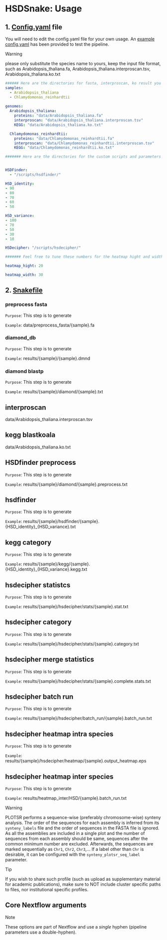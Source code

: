 # HSDSnake: Usage<!-- omit in toc -->

## 1. [Config.yaml](../config.yaml) file 
You will need to edit the config.yaml file for your own usage. An [example config,yaml](../config.yaml) has been provided to test the pipeline.

> [!WARNING]
> please only substitute the species name to yours, keep the input file format, such as Arabidopsis_thaliana.fa, Arabidopsis_thaliana.interproscan.tsv, Arabidopsis_thaliana.ko.txt

``` conf.yaml
###### Here are the directories for fasta, interproscan, ko result you shall modify ######
samples:
  - Arabidopsis_thaliana
  - Chlamydomonas_reinhardtii
 
genomes:
  Arabidopsis_thaliana:
    proteins: "data/Arabidopsis_thaliana.fa"
    interproscan: "data/Arabidopsis_thaliana.interproscan.tsv"
    KEGG: "data/Arabidopsis_thaliana.ko.txt"

  Chlamydomonas_reinhardtii:
    proteins: "data/Chlamydomonas_reinhardtii.fa"
    interproscan: "data/Chlamydomonas_reinhardtii.interproscan.tsv"
    KEGG: "data/Chlamydomonas_reinhardtii.ko.txt"

####### Here are the directories for the custom scripts and parameters which do not need to modify #######


HSDFinder: 
  - "/scripts/hsdfinder/"

HSD_identity:
- 90
- 80
- 70
- 60
- 50

HSD_variance:
- 100
- 70
- 50
- 30
- 10

HSDecipher: "/scripts/hsdecipher/"

####### Feel free to tune these numbers for the heatmap hight and width #######

heatmap_hight: 20 

heatmap_width: 30

```

## 2. [Snakefile](../workflow/Snakefile)
### preprocess fasta
`Purpose`: This step is to generate 

`Example`: data/preprocess_fasta/{sample}.fa


### diamond_db
`Purpose`: This step is to generate 

`Example`: results/{sample}/{sample}.dmnd

### diamond blastp
`Purpose`: This step is to generate 

`Example`: results/{sample}/diamond/{sample}.txt

## interproscan
data/Arabidopsis_thaliana.interproscan.tsv

## kegg blastkoala

data/Arabidopsis_thaliana.ko.txt
 
## HSDfinder preprocess
`Purpose`: This step is to generate 

`Example`: results/{sample}/diamond/{sample}.preprocess.txt
	
## hsdfinder
`Purpose`: This step is to generate 

`Example`: results/{sample}/hsdfinder/{sample}.{HSD_identity}_{HSD_variance}.txt

## kegg category
`Purpose`: This step is to generate 

`Example`: results/{sample}/kegg/{sample}.{HSD_identity}_{HSD_variance}.kegg.txt
	
## hsdecipher statistcs
`Purpose`: This step is to generate 

`Example`: results/{sample}/hsdecipher/stats/{sample}.stat.txt
	
## hsdecipher category
`Purpose`: This step is to generate 

`Example`: results/{sample}/hsdecipher/stats/{sample}.category.txt
	
## hsdecipher merge statistics
`Purpose`: This step is to generate 

`Example`: results/{sample}/hsdecipher/stats/{sample}.complete.stats.txt
	
## hsdecipher batch run
`Purpose`: This step is to generate 

`Example`: results/{sample}/hsdecipher/batch_run/{sample}.batch_run.txt
	
## hsdecipher heatmap intra species
`Purpose`: This step is to generate 

`Example`: results/{sample}/hsdecipher/heatmap/{sample}.output_heatmap.eps
			
## hsdecipher heatmap inter species	
`Purpose`: This step is to generate 

`Example`: results/heatmap_inter/HSD/{sample}.batch_run.txt



> [!WARNING]
> PLOTSR performs a sequence-wise (preferably chromosome-wise) synteny analysis. The order of the sequences for each assembly is inferred from its `synteny_labels` file and the order of sequences in the FASTA file is ignored. As all the assemblies are included in a single plot and the number of sequences from each assembly should be same, sequences after the common minimum number are excluded. Afterwards, the sequences are marked sequentially as `Chr1`, `Chr2`, `Chr3`,... If a label other than `Chr` is desirable, it can be configured with the `synteny_plotsr_seq_label` parameter.

> [!TIP]
> If you wish to share such profile (such as upload as supplementary material for academic publications), make sure to NOT include cluster specific paths to files, nor institutional specific profiles.

## Core Nextflow arguments

> [!NOTE]
> These options are part of Nextflow and use a _single_ hyphen (pipeline parameters use a double-hyphen).

